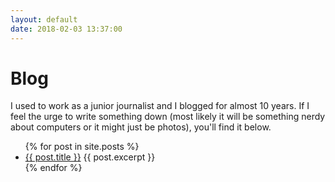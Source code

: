 ```yaml
---
layout: default
date: 2018-02-03 13:37:00
---
```


# Blog #

I used to work as a junior journalist and I blogged for almost 10 years. If I
feel the urge to write something down (most likely it will be something nerdy
about computers or it might just be photos), you'll find it below.

<ul>
  {% for post in site.posts %}
    <li>
      <a href="{{ post.url }}">{{ post.title }}</a>
      {{ post.excerpt }}
    </li>
  {% endfor %}
</ul>

